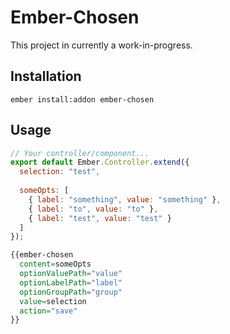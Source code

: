 # Ember-Chosen

This project in currently a work-in-progress.

## Installation

```
ember install:addon ember-chosen
```

## Usage

```javascript
// Your controller/component...
export default Ember.Controller.extend({
  selection: "test",
  
  someOpts: [
    { label: "something", value: "something" },
    { label: "to", value: "to" },
    { label: "test", value: "test" }
  ]
});
```

```handlebars
{{ember-chosen
  content=someOpts
  optionValuePath="value"
  optionLabelPath="label"
  optionGroupPath="group"
  value=selection
  action="save"
}}
```
